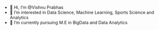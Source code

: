 - 👋 Hi, I’m @Vishnu Prabhas
- 👀 I’m interested in Data Science, Machine Learning, Sports Science and Analytics
- 🌱 I’m currently pursuing M.E in BigData and Data Analytics



<!---
VishnuPrabhas/VishnuPrabhas is a ✨ special ✨ repository because its `README.md` (this file) appears on your GitHub profile.
You can click the Preview link to take a look at your changes.
--->
